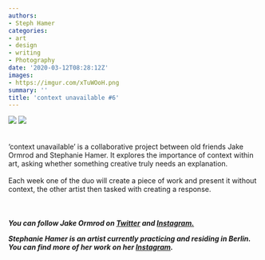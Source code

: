```yaml
---
authors:
- Steph Hamer
categories:
- art
- design
- writing
- Photography
date: '2020-03-12T08:28:12Z'
images:
- https://imgur.com/xTuWOoH.png
summary: ''
title: 'context unavailable #6'
---
```

![](https://imgur.com/xTuWOoH.png "")
![](https://imgur.com/Pdah5b9.png "")
<br>
<br>
<br>
‘context unavailable’ is a collaborative project between old friends Jake Ormrod and Stephanie Hamer. It explores the importance of context within art, asking whether something creative truly needs an explanation.<br>
<br>
Each week one of the duo will create a piece of work and present it without context, the other artist then tasked with creating a response.<br>
<br>
<br>
<br>
**_You can follow Jake Ormrod on [Twitter](https://twitter.com/Jake_Ormrod "") and [Instagram.](https://www.instagram.com/generationzer0mag/ "")_**

_**Stephanie Hamer is an artist currently practicing and residing in Berlin. You can find more of her work on her [Instagram](https://www.instagram.com/stephanie__hamer/ "").**_
